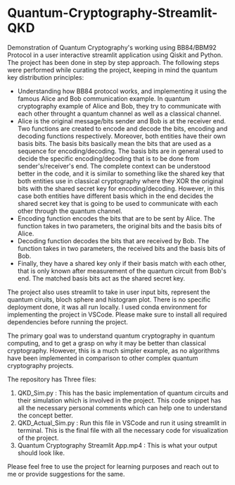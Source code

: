 # Quantum-Cryptography-Streamlit-QKD

Demonstration of Quantum Cryptography's working using BB84/BBM92 Protocol in a user interactive streamlit application using Qiskit and Python. The project has been done in step by step approach. The following steps were performed while curating the project, keeping in mind the quantum key distribution principles:
- Understanding how BB84 protocol works, and implementing it using the famous Alice and Bob communication example. In quantum cryptography example of Alice and Bob, they try to communicate with each other throught a quantum channel as well as a classical channel.
- Alice is the original message/bits sender and Bob is at the receiver end. Two functions are created to encode and decode the bits, encoding and decoding functions respectively. Moreover, both entities have their own basis bits. The basis bits basically mean the bits that are used as a sequence for encoding/decoding. The basis bits are in general used to decide the specific encoding/decoding that is to be done from sender's/receiver's end. The complete context can be understood better in the code, and it is similar to something like the shared key that both entities use in classical cryptography where they XOR the original bits with the shared secret key for encoding/decoding. However, in this case both entities have different basis which in the end decides the shared secret key that is going to be used to communicate with each other through the quantum channel.
- Encoding function encodes the bits that are to be sent by Alice. The function takes in two parameters, the original bits and the basis bits of Alice.
- Decoding function decodes the bits that are received by Bob. The function takes in two parameters, the received bits and the basis bits of Bob.
- Finally, they have a shared key only if their basis match with each other, that is only known after measurement of the quantum circuit from Bob's end. The matched basis bits act as the shared secret key.

The project also uses streamlit to take in user input bits, represent the quantum ciruits, bloch sphere and histogram plot. There is no specific deployment done, it was all run locally. I used conda environment for implementing the project in VSCode. Please make sure to install all required dependencies before running the project. 

The primary goal was to understand quantum cryptography in quantum computing, and to get a grasp on why it may be better than classical cryptography. However, this is a much simpler example, as no algorithms have been implemented in comparison to other complex quantum cryptography projects. 

The repository has Three files: 
1. QKD_Sim.py : This has the basic implementation of quantum circuits and their simulation which is involved in the project. This code snippet has all the necessary personal comments which can help one to understand the concept better.
2. QKD_Actual_Sim.py : Run this file in VSCode and run it using streamlit in terminal. This is the final file with all the necessary code for visualization of the project.
3. Quantum Cryptography Streamlit App.mp4 : This is what your output should look like.

Please feel free to use the project for learning purposes and reach out to me or provide suggestions for the same. 
